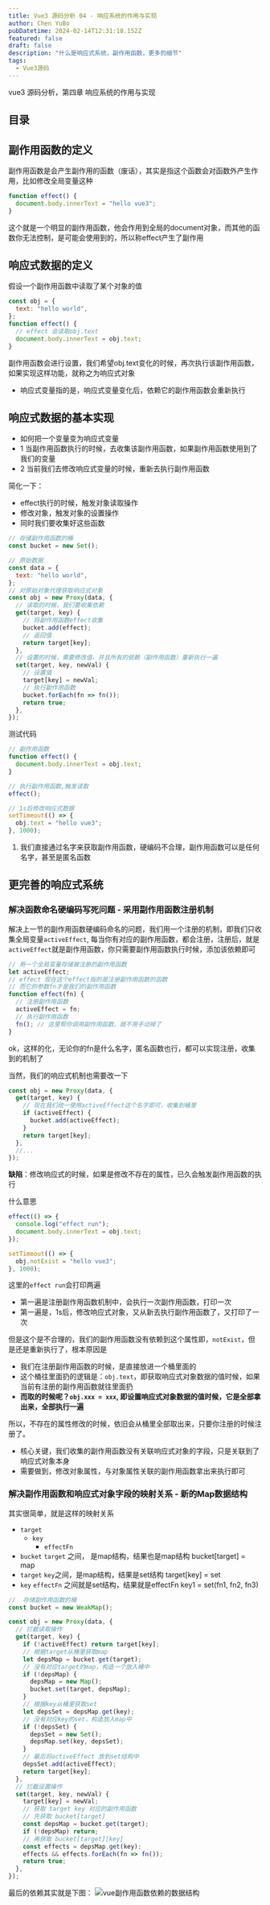 ```yaml
---
title: Vue3 源码分析 04 - 响应系统的作用与实现
author: Chen YuBo
pubDatetime: 2024-02-14T12:31:18.152Z
featured: false
draft: false
description: "什么是响应式系统，副作用函数，更多的细节"
tags:
  - Vue3源码
---
```


vue3 源码分析，第四章 响应系统的作用与实现

## 目录

## 副作用函数的定义

副作用函数是会产生副作用的函数（废话），其实是指这个函数会对函数外产生作用，比如修改全局变量这种

```js
function effect() {
  document.body.innerText = "hello vue3";
}
```

这个就是一个明显的副作用函数，他会作用到全局的document对象，而其他的函数你无法控制，是可能会使用到的，所以称effect产生了副作用

## 响应式数据的定义

假设一个副作用函数中读取了某个对象的值

```js
const obj = {
  text: "hello world",
};
function effect() {
  // effect 会读取obj.text
  document.body.innerText = obj.text;
}
```

副作用函数会进行设置，我们希望obj.text变化的时候，再次执行该副作用函数，如果实现这样功能，就称之为响应式对象

- 响应式变量指的是，响应式变量变化后，依赖它的副作用函数会重新执行

## 响应式数据的基本实现

- 如何把一个变量变为响应式变量
- 1 当副作用函数执行的时候，去收集该副作用函数，如果副作用函数使用到了我们的变量
- 2 当前我们去修改响应式变量的时候，重新去执行副作用函数

简化一下：

- effect执行的时候，触发对象读取操作
- 修改对象，触发对象的设置操作
- 同时我们要收集好这些函数

```js
// 存储副作用函数的桶
const bucket = new Set();

// 原始数据
const data = {
  text: "hello world",
};
// 对原始对象代理获取响应式对象
const obj = new Proxy(data, {
  // 读取的时候，我们要收集依赖
  get(target, key) {
    // 将副作用函数effect收集
    bucket.add(effect);
    // 返回值
    return target[key];
  },
  // 设置的时候，需要修改值，并且所有的依赖（副作用函数）重新执行一遍
  set(target, key, newVal) {
    // 设置值
    target[key] = newVal;
    // 执行副作用函数
    bucket.forEach(fn => fn());
    return true;
  },
});
```

测试代码

```js
// 副作用函数
function effect() {
  document.body.innerText = obj.text;
}

// 执行副作用函数,触发读取
effect();

// 1s后修改响应式数据
setTimeout(() => {
  obj.text = "hello vue3";
}, 1000);
```

1. 我们直接通过名字来获取副作用函数，硬编码不合理，副作用函数可以是任何名字，甚至是匿名函数

## 更完善的响应式系统

### 解决函数命名硬编码写死问题 - 采用副作用函数注册机制

解决上一节的副作用函数硬编码命名的问题，我们用一个注册的机制，即我们只收集全局变量`activeEffect`, 每当你有对应的副作用函数，都会注册，注册后，就是`activeEffect`就是副作用函数，你只需要副作用函数执行时候，添加该依赖即可

```js
// 用一个全局变量存储被注册的副作用函数
let activeEffect;
// effect 现在这个effect指的是注册副作用函数的函数
// 而它的参数fn才是我们的副作用函数
function effect(fn) {
  // 注册副作用函数
  activeEffect = fn;
  // 执行副作用函数
  fn(); // 这里帮你调用副作用函数，就不用手动掉了
}
```

ok，这样的化，无论你的fn是什么名字，匿名函数也行，都可以实现注册，收集到的机制了

当然，我们的响应式机制也需要改一下

```js
const obj = new Proxy(data, {
  get(target, key) {
    // 现在我们统一使用activeEffect这个名字即可，收集到桶里
    if (activeEffect) {
      bucket.add(activeEffect);
    }
    return target[key];
  },
  //...
});
```

**缺陷**：修改响应式的时候，如果是修改不存在的属性，已久会触发副作用函数的执行

什么意思

```js
effect(() => {
  console.log("effect run");
  document.body.innerText = obj.text;
});

setTimeout(() => {
  obj.notExist = "hello vue3";
}, 1000);
```

这里的`effect run`会打印两遍

- 第一遍是注册副作用函数机制中，会执行一次副作用函数，打印一次
- 第一遍是，1s后，修改响应式对象，又从新去执行副作用函数了，又打印了一次

但是这个是不合理的，我们的副作用函数没有依赖到这个属性即，`notExist`，但是还是重新执行了，根本原因是

- 我们在注册副作用函数的时候，是直接放进一个桶里面的
- 这个桶往里面扔的逻辑是：`obj.text`，即获取响应式对象数据的值时候，如果当前有注册的副作用函数就往里面扔
- **而取的时候呢？`obj.xxx = xxx`, 即设置响应式对象数据的值时候，它是全部拿出来，全部执行一遍**

所以，不存在的属性修改的时候，依旧会从桶里全部取出来，只要你注册的时候注册了。

- 核心关键，我们收集的副作用函数没有关联响应式对象的字段，只是关联到了响应式对象本身
- 需要做到，修改对象属性，与对象属性关联的副作用函数拿出来执行即可

### 解决副作用函数和响应式对象字段的映射关系 - 新的Map数据结构

其实很简单，就是这样的映射关系

- `target`
  - `key`
    - `effectFn`
- `bucket` `target` 之间， 是map结构，结果也是map结构 bucket[target] = map
- `target` `key`之间，是map结构，结果是set结构 target[key] = set
- `key` `effectFn` 之间就是set结构，结果就是effectFn key1 = set(fn1, fn2, fn3)

```js
//  存储副作用函数的桶
const bucket = new WeakMap();

const obj = new Proxy(data, {
  // 拦截读取操作
  get(target, key) {
    if (!activeEffect) return target[key];
    // 根据target从桶里获取map
    let depsMap = bucket.get(target);
    // 没有对应target的map，构造一个放入桶中
    if (!depsMap) {
      depsMap = new Map();
      bucket.set(target, depsMap);
    }
    // 根据key从桶里获取set
    let depsSet = depsMap.get(key);
    // 没有对应key的set，构造放入map中
    if (!depsSet) {
      depsSet = new Set();
      depsMap.set(key, depsSet);
    }
    // 最后将activeEffect 放到set结构中
    depsSet.add(activeEffect);
    return target[key];
  },
  // 拦截设置操作
  set(target, key, newVal) {
    target[key] = newVal;
    // 获取 target key 对应的副作用函数
    // 先获取 bucket[target]
    const depsMap = bucket.get(target);
    if (!depsMap) return;
    // 再获取 bucket[target][key]
    const effects = depsMap.get(key);
    effects && effects.forEach(fn => fn());
    return true;
  },
});
```

最后的依赖其实就是下图：
![vue副作用函数依赖的数据结构](@assets/images/vue3-source/04-01.png)

